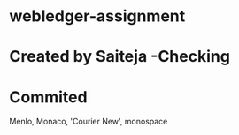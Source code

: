 # webledger-assignment
# Created by Saiteja -Checking
# Commited


Menlo, Monaco, 'Courier New', monospace